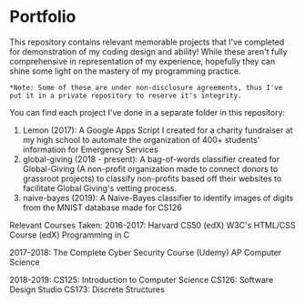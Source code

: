 # Portfolio
This repository contains relevant memorable projects that I've completed for demonstration of my coding design and ability! While these aren't fully comprehensive in representation of my experience, hopefully they can shine some light on the mastery of my programming practice.

    *Note: Some of these are under non-disclosure agreements, thus I've put it in a private repository to reserve it's integrity.

You can find each project I've done in a separate folder in this repository:
1. Lemon (2017): A Google Apps Script I created for a charity fundraiser at my high school to automate the organization of 400+ students' information for Emergency Services
2. global-giving (2018 - present): A bag-of-words classifier created for Global-Giving (A non-profit organization made to connect donors to grassroot projects) to classify non-profits based off their websites to facilitate Global Giving's vetting process.
3. naive-bayes (2019): A Naive-Bayes classifier to identify images of digits from the MNIST database made for CS126 

Relevant Courses Taken:
2016-2017:
Harvard CS50 (edX)
W3C's HTML/CSS Course (edX)
Programming in C

2017-2018:
The Complete Cyber Security Course (Udemy)
AP Computer Science

2018-2019:
CS125: Introduction to Computer Science
CS126: Software Design Studio
CS173: Discrete Structures